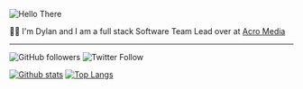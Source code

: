 
![Hello There](https://media.giphy.com/media/3ornk57KwDXf81rjWM/giphy.gif)

 👨‍💻 I'm Dylan and I am a full stack Software Team Lead over at [Acro Media](https://www.acromedia.com/)

___

![GitHub followers](https://img.shields.io/github/followers/dylf?color=%23628fda&label=follow%20me&logo=github&logoColor=%23be90f2&style=for-the-badge)
![Twitter Follow](https://img.shields.io/twitter/follow/DylanJFontaine?color=%23628fda&label=%40DylanJFontaine&logo=twitter&logoColor=%23be90f2&style=for-the-badge)


[![Github stats](https://github-readme-stats.vercel.app/api?username=dylf&theme=tokyonight&show_icons=true&include_all_commits=true&custom_title=My%20Github%20Stats)](https://github.com/dylf)
[![Top Langs](https://github-readme-stats.vercel.app/api/top-langs/?username=dylf&theme=tokyonight&layout=compact)](https://github.com/dylf/github-readme-stats)
